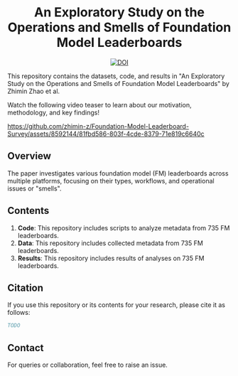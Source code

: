 <div align="center">
    <h1>An Exploratory Study on the Operations and Smells of Foundation Model Leaderboards</h1>
    <a href="https://zenodo.org/doi/10.5281/zenodo.10593653"><img src="https://zenodo.org/badge/DOI/10.5281/zenodo.10593653.svg" alt="DOI"></a>
</div>

This repository contains the datasets, code, and results in "An Exploratory Study on the Operations and Smells of Foundation Model Leaderboards" by Zhimin Zhao et al.

Watch the following video teaser to learn about our motivation, methodology, and key findings!

https://github.com/zhimin-z/Foundation-Model-Leaderboard-Survey/assets/8592144/81fbd586-803f-4cde-8379-71e819c6640c

## Overview
The paper investigates various foundation model (FM) leaderboards across multiple platforms, focusing on their types, workflows, and operational issues or "smells".

## Contents
1. **Code**: This repository includes scripts to analyze metadata from 735 FM leaderboards.
2. **Data**: This repository includes collected metadata from 735 FM leaderboards.
3. **Results**: This repository includes results of analyses on 735 FM leaderboards.

## Citation
If you use this repository or its contents for your research, please cite it as follows:
```bibtex
TODO
```

## Contact
For queries or collaboration, feel free to raise an issue.
